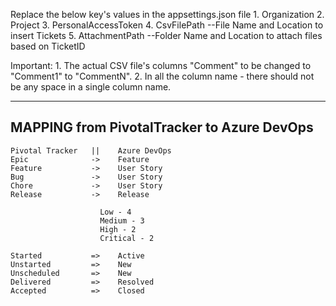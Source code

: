 Replace the below key's values in the appsettings.json file
    1. Organization 
    2. Project
    3. PersonalAccessToken
    4. CsvFilePath     --File Name and Location to insert Tickets
    5. AttachmentPath  --Folder Name and Location to attach files based on TicketID

Important:
    1. The actual CSV file's columns "Comment" to be changed to "Comment1" to "CommentN".
    2. In all the column name - there should not be any space in a single column name.


-------------------------------------------
MAPPING from PivotalTracker to Azure DevOps
-------------------------------------------

    Pivotal Tracker   ||    Azure DevOps
    Epic              ->    Feature
    Feature           ->    User Story
    Bug               ->    User Story
    Chore             ->    User Story
    Release           ->    Release

                        Low - 4
                        Medium - 3
                        High - 2
                        Critical - 2

    Started           =>    Active
    Unstarted         =>    New
    Unscheduled       =>    New
    Delivered         =>    Resolved
    Accepted          =>    Closed
